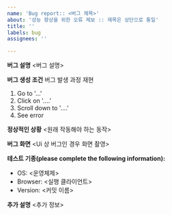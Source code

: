 ```yaml
---
name: 'Bug report:: <버그 제목>'
about: '성능 향상을 위한 오류 제보 :: 제목은 상단으로 통일'
title: ''
labels: bug
assignees: ''

---
```


**버그 설명**
<버그 설명>

**버그 생성 조건**
버그 발생 과정 재현  
1. Go to '...'
2. Click on '....'
3. Scroll down to '....'
4. See error

**정상적인 상황**
<원래 작동해야 하는 동작>

**버그 화면**
<Ui 상 버그인 경우 화면 촬영>

**테스트 기종(please complete the following information):**
 - OS: <운영체제>
 - Browser: <실행 클라이언트>
 - Version: <커밋 이름>

**추가 설명**
<추가 정보>
